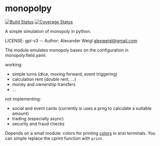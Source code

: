 monopolpy
=========

[![Build Status](https://travis-ci.org/areku/monopolpy.png)](https://travis-ci.org/areku/monopolpy)
[![Coverage Status](https://coveralls.io/repos/areku/monopolpy/badge.png)](https://coveralls.io/r/areku/monopolpy)


A simple simulation of monopoly in python. 


LICENSE: gpl-v3 -- Author: Alexander Weigl <alexweigl@gmail.com>

The module emulates monopoly bases on the configuration in monopoly.field.yaml. 

working:
  * simple turns (dice, moving forward, event triggering)
  * calculation rent (double rent, ...)
  * money and ownership transfers
  * ...
  
not implementing: 
  * social and event cards (currently is uses a prng to calculate a suitable amount)
  * trading (especially async)
  * security and fraud checks 


Depends on a small module: colors for printing [colors](https://github.com/areku/colors) in ansi terminals. You can simple replace the cprint function with `print`.
